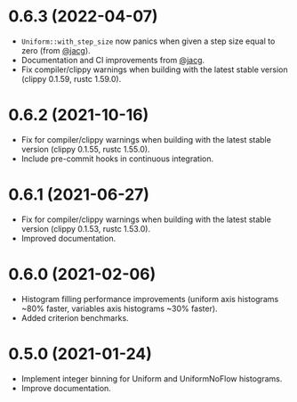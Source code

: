 # 0.6.3 (2022-04-07)
- `Uniform::with_step_size` now panics when given a step size equal to zero (from [@jacg](https://github.com/jacg)).
- Documentation and CI improvements from [@jacg](https://github.com/jacg).
- Fix compiler/clippy warnings when building with the latest stable version (clippy 0.1.59, rustc 1.59.0).

# 0.6.2 (2021-10-16)

- Fix for compiler/clippy warnings when building with the latest stable version (clippy 0.1.55, rustc 1.55.0).
- Include pre-commit hooks in continuous integration. 


# 0.6.1 (2021-06-27)

- Fix for compiler/clippy warnings when building with the latest stable version (clippy 0.1.53, rustc 1.53.0). 
- Improved documentation.

# 0.6.0 (2021-02-06)

- Histogram filling performance improvements (uniform axis histograms ~80% faster, variables axis histograms ~30% faster).
- Added criterion benchmarks.

# 0.5.0 (2021-01-24)

- Implement integer binning for Uniform and UniformNoFlow histograms.
- Improve documentation.

